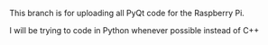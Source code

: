 This branch is for uploading all PyQt code for the Raspberry Pi.

I will be trying to code in Python whenever possible instead of C++
